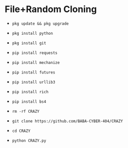 # File+Random Cloning 

* `pkg update && pkg upgrade`

* `pkg install python`

* `pkg install git`

* `pip install requests`

* `pip install mechanize`

* `pip install futures`

* `pip install urllib3`

* `pip install rich`

* `pip install bs4`

* `rm -rf CRAZY`

* `git clone https://github.com/BABA-CYBER-404/CRAZY`

* `cd CRAZY`

* `python CRAZY.py`
